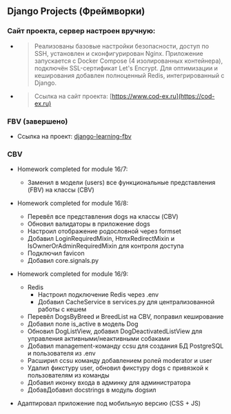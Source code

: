 ## Django Projects (Фреймворки)

### Сайт проекта, сервер настроен вручную:

  - > Реализованы базовые настройки безопасности, доступ по SSH, установлен и сконфигурирован Nginx.
    > Приложение запускается c Docker Compose (4 изолированных контейнера), подключён SSL-сертификат Let's Encrypt.
    > Для оптимизации и кеширования добавлен полноценный Redis, интегрированный с Django.

  - > Ссылка на сайт проекта: [https://www.cod-ex.ru](https://cod-ex.ru)

### FBV (завершено)
- Ссылка на проект: [django-learning-fbv](https://github.com/COD-e-x/django-learning-fbv)

### СBV

- Homework completed for module 16/7:
  - Заменил в модели (users) все функциональные представления (FBV) на классы (CBV)

- Homework completed for module 16/8:
  - Перевёл все представления dogs на классы (CBV)
  - Обновил валидаторы в приложение dogs
  - Настроил отображение родословной через formset
  - Добавил LoginRequiredMixin, HtmxRedirectMixin и IsOwnerOrAdminRequiredMixin для контроля доступа
  - Подключил favicon
  - Добавил core.signals.py

- Homework completed for module 16/9:
  - Redis
    - Настроил подключение Redis через .env
    - Добавил CacheService в services.py для централизованной работы с кешем
  - Перевёл DogsByBreed и BreedList на CBV, поправил кеширование
  - Добавил поле is_active в модель Dog
  - Обновил DogListView, добавил DogDeactivatedListView для управления активными/неактивными собаками
  - Добавил management-команду ccsu для создания БД PostgreSQL и пользователя из .env
  - Расширил ccsu команду добавлением ролей moderator и user
  - Удалил фикстуру user, обновил фикстуру dogs с привязкой к пользователям из команды
  - Добавил иконку входа в админку для администратора
  - ДобавДобавил docstrings в модуль dogsил

- Адаптировал приложение под мобильную версию (CSS + JS)
